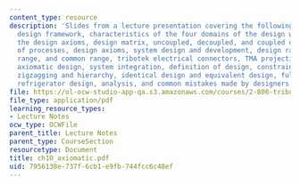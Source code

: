 ```yaml
---
content_type: resource
description: 'Slides from a lecture presentation covering the following topics: axiomatic
  design framework, characteristics of the four domains of the design world, definitions,
  the design axioms, design matrix, uncoupled, decoupled, and coupled design, design
  of processes, design axioms, system design and development, design range, system
  range, and common range, tribotek electrical connectors, TMA projection system,
  axiomatic design, system integration, definition of design, constraints, decomposition,
  zigzagging and hierarchy, identical design and equivalent design, full DM of uncoupled
  refrigerator design, analysis, and common mistakes made by designers.'
file: https://ol-ocw-studio-app-qa.s3.amazonaws.com/courses/2-800-tribology-fall-2004/7956138e737f6cb1e9fb744fcc6c48ef_ch10_axiomatic.pdf
file_type: application/pdf
learning_resource_types:
- Lecture Notes
ocw_type: OCWFile
parent_title: Lecture Notes
parent_type: CourseSection
resourcetype: Document
title: ch10_axiomatic.pdf
uid: 7956138e-737f-6cb1-e9fb-744fcc6c48ef
---
```

